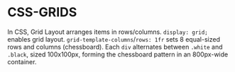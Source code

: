 # CSS-GRIDS
In CSS, Grid Layout arranges items in rows/columns. `display: grid;` enables grid layout. `grid-template-columns`/`rows: 1fr` sets 8 equal-sized rows and columns (chessboard). Each `div` alternates between `.white` and `.black`, sized 100x100px, forming the chessboard pattern in an 800px-wide container.
